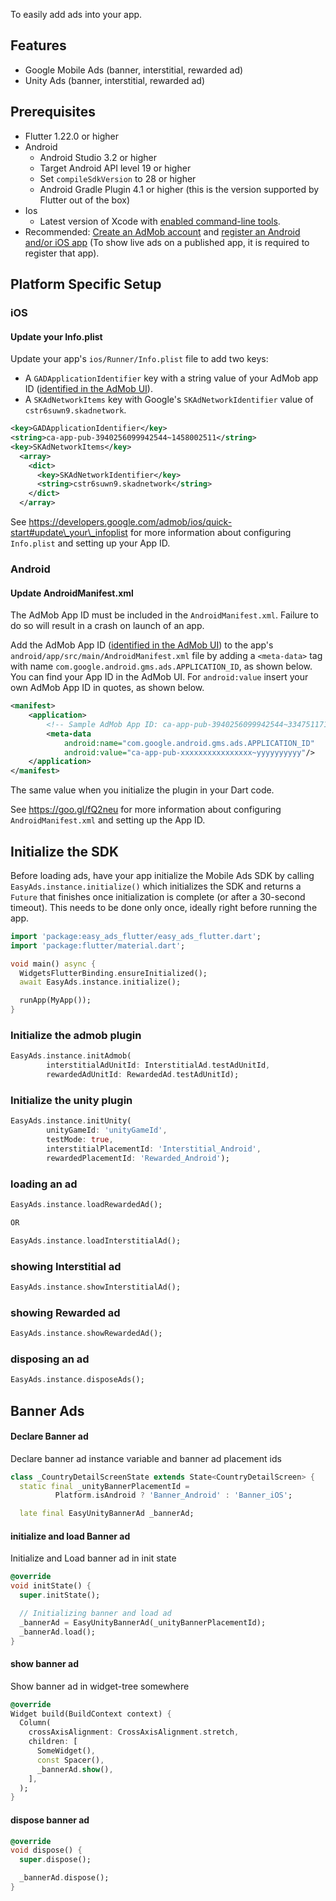 To easily add ads into your app.

## Features

- Google Mobile Ads (banner, interstitial, rewarded ad)
- Unity Ads (banner, interstitial, rewarded ad)

## Prerequisites

*   Flutter 1.22.0 or higher
*   Android
    *   Android Studio 3.2 or higher
    *   Target Android API level 19 or higher
    *   Set `compileSdkVersion` to 28 or higher
    *   Android Gradle Plugin 4.1 or higher (this is the version supported by Flutter out of the box)
*   Ios
    *   Latest version of Xcode with [enabled command-line tools](https://flutter.dev/docs/get-started/install/macos#install-xcode).
*   Recommended: [Create an AdMob account](https://support.google.com/admob/answer/2784575) and [register an Android and/or iOS app](https://support.google.com/admob/answer/2773509) (To show live ads on a published app, it is required to register that app).

## Platform Specific Setup


### iOS


#### Update your Info.plist

Update your app's `ios/Runner/Info.plist` file to add two keys:

* A `GADApplicationIdentifier` key with a string value of your AdMob app ID ([identified in the AdMob UI](https://support.google.com/admob/answer/7356431)).
* A `SKAdNetworkItems` key with Google's `SKAdNetworkIdentifier` value of `cstr6suwn9.skadnetwork`.

```xml
<key>GADApplicationIdentifier</key>
<string>ca-app-pub-3940256099942544~1458002511</string>
<key>SKAdNetworkItems</key>
  <array>
    <dict>
      <key>SKAdNetworkIdentifier</key>
      <string>cstr6suwn9.skadnetwork</string>
    </dict>
  </array>
```

See https://developers.google.com/admob/ios/quick-start#update\_your\_infoplist for more information about configuring `Info.plist` and setting up your App ID.


### Android


#### Update AndroidManifest.xml

The AdMob App ID must be included in the `AndroidManifest.xml`. Failure to do so will result in a crash on launch of an app.

Add the AdMob App ID ([identified in the AdMob UI](https://support.google.com/admob/answer/7356431)) to the app's `android/app/src/main/AndroidManifest.xml` file by adding a `<meta-data>` tag with name `com.google.android.gms.ads.APPLICATION_ID`, as shown below. You can find your App ID in the AdMob UI. For `android:value` insert your own AdMob App ID in quotes, as shown below.


```xml
<manifest>
    <application>
        <!-- Sample AdMob App ID: ca-app-pub-3940256099942544~3347511713 -->
        <meta-data
            android:name="com.google.android.gms.ads.APPLICATION_ID"
            android:value="ca-app-pub-xxxxxxxxxxxxxxxx~yyyyyyyyyy"/>
    </application>
</manifest>
```


The same value when you initialize the plugin in your Dart code.

See https://goo.gl/fQ2neu for more information about configuring `AndroidManifest.xml` and setting up the App ID.


## Initialize the SDK

Before loading ads, have your app initialize the Mobile Ads SDK by calling `EasyAds.instance.initialize()` which initializes the SDK and returns a `Future` that finishes once initialization is complete (or after a 30-second timeout). This needs to be done only once, ideally right before running the app.


```dart
import 'package:easy_ads_flutter/easy_ads_flutter.dart';
import 'package:flutter/material.dart';

void main() async {
  WidgetsFlutterBinding.ensureInitialized();
  await EasyAds.instance.initialize();

  runApp(MyApp());
}
```

### Initialize the admob plugin

```dart
EasyAds.instance.initAdmob(
        interstitialAdUnitId: InterstitialAd.testAdUnitId,
        rewardedAdUnitId: RewardedAd.testAdUnitId);
```

### Initialize the unity plugin

```dart
EasyAds.instance.initUnity(
        unityGameId: 'unityGameId',
        testMode: true,
        interstitialPlacementId: 'Interstitial_Android',
        rewardedPlacementId: 'Rewarded_Android');
```

### loading an ad

```dart
EasyAds.instance.loadRewardedAd();

OR

EasyAds.instance.loadInterstitialAd();
```

### showing Interstitial ad

```dart
EasyAds.instance.showInterstitialAd();
```

### showing Rewarded ad

```dart
EasyAds.instance.showRewardedAd();
```

### disposing an ad

```dart
EasyAds.instance.disposeAds();
```

## Banner Ads

#### Declare Banner ad

Declare banner ad instance variable and banner ad placement ids

```dart
class _CountryDetailScreenState extends State<CountryDetailScreen> {
  static final _unityBannerPlacementId =
          Platform.isAndroid ? 'Banner_Android' : 'Banner_iOS';

  late final EasyUnityBannerAd _bannerAd;
```

#### initialize and load Banner ad

Initialize and Load banner ad in init state

```dart
@override
void initState() {
  super.initState();

  // Initializing banner and load ad
  _bannerAd = EasyUnityBannerAd(_unityBannerPlacementId);
  _bannerAd.load();
}
```

#### show banner ad

Show banner ad in widget-tree somewhere 

```dart
@override
Widget build(BuildContext context) {
  Column(
    crossAxisAlignment: CrossAxisAlignment.stretch,
    children: [
      SomeWidget(),
      const Spacer(),
      _bannerAd.show(),
    ],
  );
}
```

#### dispose banner ad

```dart
@override
void dispose() {
  super.dispose();

  _bannerAd.dispose();
}
```